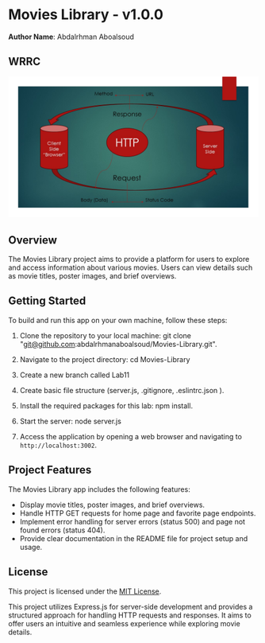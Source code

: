 # Movies Library - v1.0.0

**Author Name**: Abdalrhman Aboalsoud

## WRRC

![WRRC Image](./WRRC.jpg)

## Overview

The Movies Library project aims to provide a platform for users to explore and access information about various movies. Users can view details such as movie titles, poster images, and brief overviews.

## Getting Started

To build and run this app on your own machine, follow these steps:

1. Clone the repository to your local machine:
git clone "<git@github.com>:abdalrhmanaboalsoud/Movies-Library.git".

2. Navigate to the project directory:
cd Movies-Library

3. Create a new branch called Lab11

5. Create basic file structure (server.js, .gitignore, .eslintrc.json ).

6. Install the required packages for this lab: npm install.

7. Start the server: node server.js

8. Access the application by opening a web browser and navigating to `http://localhost:3002`.

## Project Features

The Movies Library app includes the following features:

- Display movie titles, poster images, and brief overviews.
- Handle HTTP GET requests for home page and favorite page endpoints.
- Implement error handling for server errors (status 500) and page not found errors (status 404).
- Provide clear documentation in the README file for project setup and usage.

## License

This project is licensed under the [MIT License](https://opensource.org/licenses/MIT).

This project utilizes Express.js for server-side development and provides a structured approach for handling HTTP requests and responses. It aims to offer users an intuitive and seamless experience while exploring movie details.
